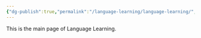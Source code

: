 ```yaml
---
{"dg-publish":true,"permalink":"/language-learning/language-learning/","dgPassFrontmatter":true}
---
```


This is the main page of Language Learning.